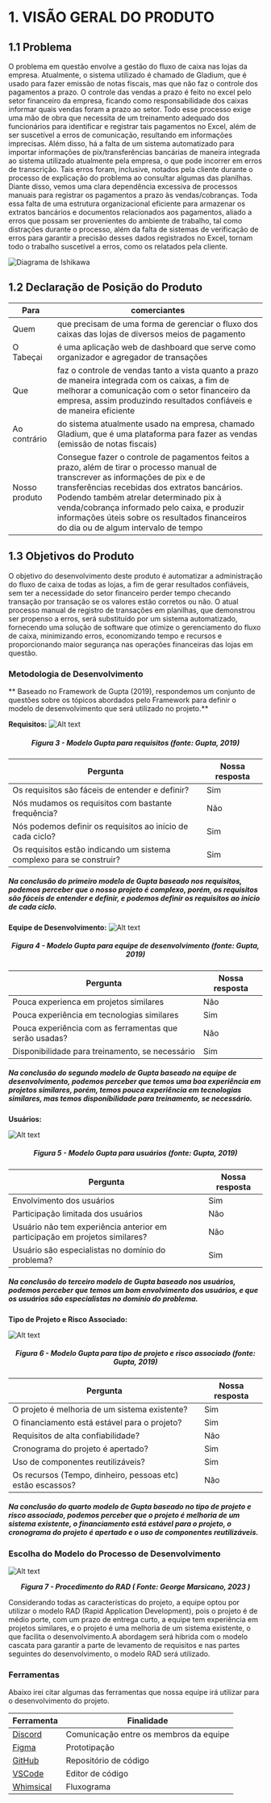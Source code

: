 # 1. VISÃO GERAL DO PRODUTO

## 1.1 Problema

O problema em questão envolve a gestão do fluxo de caixa nas lojas da empresa. Atualmente, o sistema utilizado é chamado de Gladium, que é usado para fazer emissão de notas fiscais, mas que não faz o controle dos pagamentos a prazo. O controle das vendas a prazo é feito no excel pelo setor financeiro da empresa, ficando como responsabilidade dos caixas informar quais vendas foram a prazo ao setor. Todo esse processo exige uma mão de obra que necessita de um treinamento adequado dos funcionários para identificar e registrar tais pagamentos no Excel, além de ser suscetível a erros de comunicação, resultando em informações imprecisas. Além disso, há a falta de um sistema automatizado para importar informações de pix/transferências bancárias de maneira integrada ao sistema utilizado atualmente pela empresa, o que pode incorrer em erros de transcrição. Tais erros foram, inclusive, notados pela cliente durante o processo de explicação do problema ao consultar algumas das planilhas. Diante disso, vemos uma clara dependência excessiva de processos manuais para registrar os pagamentos a prazo às vendas/cobranças. Toda essa falta de uma estrutura organizacional eficiente para armazenar os extratos bancários e documentos relacionados aos pagamentos, aliado a erros que possam ser provenientes do ambiente de trabalho, tal como distrações durante o processo, além da falta de sistemas de verificação de erros para garantir a precisão desses dados registrados no Excel, tornam todo o trabalho suscetível a erros, como os relatados pela cliente.

![Diagrama de Ishikawa](/assets/ishikawa.png)

## 1.2 Declaração de Posição do Produto

| Para          | comerciantes                                                                                                                                                                                                                                                                                                                                                        |
| ------------- | ------------------------------------------------------------------------------------------------------------------------------------------------------------------------------------------------------------------------------------------------------------------------------------------------------------------------------------------------------------------- |
| Quem          | que precisam de uma forma de gerenciar o fluxo dos caixas das lojas de diversos meios de pagamento                                                                                                                                                                                                                                                                  |
| O Tabeçai     | é uma aplicação web de dashboard que serve como organizador e agregador de transações                                                                                                                                                                                                                                                                               |
| Que           | faz o controle de vendas tanto a vista quanto a prazo de maneira integrada com os caixas, a fim de melhorar a comunicação com o setor financeiro da empresa, assim produzindo resultados confiáveis e de maneira eficiente                                                                                                                                          |
| Ao contrário  | do sistema atualmente usado na empresa, chamado Gladium, que é uma plataforma para fazer as vendas (emissão de notas fiscais)                                                                                                                                                                                                                                       |
| Nosso produto | Consegue fazer o controle de pagamentos feitos a prazo, além de tirar o processo manual de transcrever as informações de pix e de transferências recebidas dos extratos bancários. Podendo também atrelar determinado pix à venda/cobrança informado pelo caixa, e produzir informações úteis sobre os resultados financeiros do dia ou de algum intervalo de tempo |

## 1.3 Objetivos do Produto

O objetivo do desenvolvimento deste produto é automatizar a administração do fluxo de caixa de todas as lojas, a fim de gerar resultados confiáveis, sem ter a necessidade do setor financeiro perder tempo checando transação por transação se os valores estão corretos ou não. O atual processo manual de registro de transações em planilhas, que demonstrou ser propenso a erros, será substituído por um sistema automatizado, fornecendo uma solução de software que otimize o gerenciamento do fluxo de caixa, minimizando erros, economizando tempo e recursos e proporcionando maior segurança nas operações financeiras das lojas em questão.

### Metodologia de Desenvolvimento

** Baseado no Framework de Gupta (2019), respondemos um conjunto de questões sobre os tópicos abordados pelo Framework para definir o modelo de desenvolvimento que será utilizado no projeto.**

**Requisitos:**
![Alt text](/assets/gupta1.png)

<center>

##### Figura 3 - Modelo Gupta para requisitos (fonte: Gupta, 2019)

</center>

| Pergunta                                                             | Nossa resposta |
| -------------------------------------------------------------------- | -------------- |
| Os requisitos são fáceis de entender e definir?                      | Sim            |
| Nós mudamos os requisitos com bastante frequência?                   | Não            |
| Nós podemos definir os requisitos ao início de cada ciclo?           | Sim            |
| Os requisitos estão indicando um sistema complexo para se construir? | Sim            |

##### Na conclusão do primeiro modelo de Gupta baseado nos requisitos, podemos perceber que o nosso projeto é complexo, porém, os requisitos são fáceis de entender e definir, e podemos definir os requisitos ao início de cada ciclo.

**Equipe de Desenvolvimento:**
![Alt text](/assets/gupta2.png)

<center>
 
##### Figura 4 - Modelo Gupta para equipe de desenvolvimento (fonte: Gupta, 2019)

</center>

| Pergunta                                               | Nossa resposta |
| ------------------------------------------------------ | -------------- |
| Pouca experienca em projetos similares                 | Não            |
| Pouca experiência em tecnologias similares             | Sim            |
| Pouca experiência com as ferramentas que serão usadas? | Não            |
| Disponibilidade para treinamento, se necessário        | Sim            |

##### Na conclusão do segundo modelo de Gupta baseado na equipe de desenvolvimento, podemos perceber que temos uma boa experiência em projetos similares, porém, temos pouca experiência em tecnologias similares, mas temos disponibilidade para treinamento, se necessário.

**Usuários:**

![Alt text](/assets/gupta3.png)

<center>

##### Figura 5 - Modelo Gupta para usuários (fonte: Gupta, 2019)

</center>

| Pergunta                                                                    | Nossa resposta |
| --------------------------------------------------------------------------- | -------------- |
| Envolvimento dos usuários                                                   | Sim            |
| Participação limitada dos usuários                                          | Não            |
| Usuário não tem experiência anterior em participação em projetos similares? | Não            |
| Usuário são especialistas no domínio do problema?                           | Sim            |

##### Na conclusão do terceiro modelo de Gupta baseado nos usuários, podemos perceber que temos um bom envolvimento dos usuários, e que os usuários são especialistas no domínio do problema.

**Tipo de Projeto e Risco Associado:**

![Alt text](/assets/gupta4.png)

<center>

##### Figura 6 - Modelo Gupta para tipo de projeto e risco associado (fonte: Gupta, 2019)

</center>

| Pergunta                                                   | Nossa resposta |
| ---------------------------------------------------------- | -------------- |
| O projeto é melhoria de um sistema existente?              | Sim            |
| O financiamento está estável para o projeto?               | Sim            |
| Requisitos de alta confiabilidade?                         | Não            |
| Cronograma do projeto é apertado?                          | Sim            |
| Uso de componentes reutilizáveis?                          | Sim            |
| Os recursos (Tempo, dinheiro, pessoas etc) estão escassos? | Não            |

##### Na conclusão do quarto modelo de Gupta baseado no tipo de projeto e risco associado, podemos perceber que o projeto é melhoria de um sistema existente, o financiamento está estável para o projeto, o cronograma do projeto é apertado e o uso de componentes reutilizáveis.

### Escolha do Modelo do Processo de Desenvolvimento

![Alt text](./assets/rad.png)

<center>

**_Figura 7 - Procedimento do RAD ( Fonte: George Marsicano, 2023 )_**

</center>

Considerando todas as características do projeto, a equipe optou por utilizar o modelo RAD (Rapid Application Development), pois o projeto é de médio porte, com um prazo de entrega curto, a equipe tem experiência em projetos similares, e o projeto é uma melhoria de um sistema existente, o que facilita o desenvolvimento.A abordagem será hibrida com o modelo cascata para garantir a parte de levamento de requisitos e nas partes seguintes do desenvolvimento, o modelo RAD será utilizado.

### Ferramentas

Abaixo irei citar algumas das ferramentas que nossa equipe irá utilizar para o desenvolvimento do projeto.

| Ferramenta                               | Finalidade                             |
| ---------------------------------------- | -------------------------------------- |
| [Discord](https://discord.com/)          | Comunicação entre os membros da equipe |
| [Figma](https://www.figma.com/)          | Prototipação                           |
| [GitHub](https://github.com/)            | Repositório de código                  |
| [VSCode](https://code.visualstudio.com/) | Editor de código                       |
| [Whimsical](https://whimsical.com/)      | Fluxograma                             |
